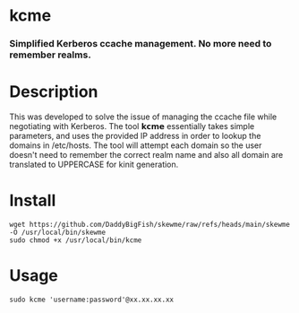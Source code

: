 # kcme
### Simplified Kerberos ccache management. No more need to remember realms.

# Description
This was developed to solve the issue of managing the ccache file while negotiating with Kerberos. The tool 𝗸𝗰𝗺𝗲 essentially takes simple parameters, and uses the provided IP address in order to lookup the domains in /etc/hosts. The tool will attempt each domain so the user doesn't need to remember the correct realm name and also all domain are translated to UPPERCASE for kinit generation.

# Install
```
wget https://github.com/DaddyBigFish/skewme/raw/refs/heads/main/skewme -O /usr/local/bin/skewme
sudo chmod +x /usr/local/bin/kcme
```
# Usage
```
sudo kcme 'username:password'@xx.xx.xx.xx
```
